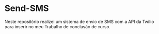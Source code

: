 # Send-SMS
Neste repositório realizei um sistema de envio de SMS com a API da Twilio para inserir no meu Trabalho de conclusão de curso.
